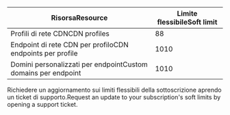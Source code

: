 
| <span data-ttu-id="2b4bf-101">Risorsa</span><span class="sxs-lookup"><span data-stu-id="2b4bf-101">Resource</span></span> | <span data-ttu-id="2b4bf-102">Limite flessibile</span><span class="sxs-lookup"><span data-stu-id="2b4bf-102">Soft limit</span></span> |
| --- | --- |
| <span data-ttu-id="2b4bf-103">Profili di rete CDN</span><span class="sxs-lookup"><span data-stu-id="2b4bf-103">CDN profiles</span></span> |<span data-ttu-id="2b4bf-104">8</span><span class="sxs-lookup"><span data-stu-id="2b4bf-104">8</span></span> |
| <span data-ttu-id="2b4bf-105">Endpoint di rete CDN per profilo</span><span class="sxs-lookup"><span data-stu-id="2b4bf-105">CDN endpoints per profile</span></span> |<span data-ttu-id="2b4bf-106">10</span><span class="sxs-lookup"><span data-stu-id="2b4bf-106">10</span></span> |
| <span data-ttu-id="2b4bf-107">Domini personalizzati per endpoint</span><span class="sxs-lookup"><span data-stu-id="2b4bf-107">Custom domains per endpoint</span></span> |<span data-ttu-id="2b4bf-108">10</span><span class="sxs-lookup"><span data-stu-id="2b4bf-108">10</span></span> |

<span data-ttu-id="2b4bf-109">Richiedere un aggiornamento sui limiti flessibili della sottoscrizione aprendo un ticket di supporto.</span><span class="sxs-lookup"><span data-stu-id="2b4bf-109">Request an update to your subscription's soft limits by opening a support ticket.</span></span>


